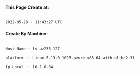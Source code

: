 
   
#### This Page Create at:

```bash

2022-05-28 - 11:43:27 UTC

```

#### Create By Machine:

```bash

Host Name : fv-az238-127

platform  : Linux-5.13.0-1023-azure-x86_64-with-glibc2.31

Ip Local  : 10.1.0.84

```

